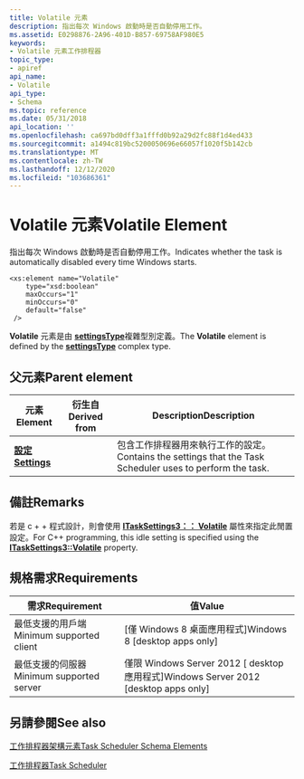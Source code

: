 ```yaml
---
title: Volatile 元素
description: 指出每次 Windows 啟動時是否自動停用工作。
ms.assetid: E0298876-2A96-401D-B857-69758AF980E5
keywords:
- Volatile 元素工作排程器
topic_type:
- apiref
api_name:
- Volatile
api_type:
- Schema
ms.topic: reference
ms.date: 05/31/2018
api_location: ''
ms.openlocfilehash: ca697bd0dff3a1fffd0b92a29d2fc88f1d4ed433
ms.sourcegitcommit: a1494c819bc5200050696e66057f1020f5b142cb
ms.translationtype: MT
ms.contentlocale: zh-TW
ms.lasthandoff: 12/12/2020
ms.locfileid: "103686361"
---
```

# <a name="volatile-element"></a><span data-ttu-id="16a64-104">Volatile 元素</span><span class="sxs-lookup"><span data-stu-id="16a64-104">Volatile Element</span></span>

<span data-ttu-id="16a64-105">指出每次 Windows 啟動時是否自動停用工作。</span><span class="sxs-lookup"><span data-stu-id="16a64-105">Indicates whether the task is automatically disabled every time Windows starts.</span></span>

``` syntax
<xs:element name="Volatile"
    type="xsd:boolean"
    maxOccurs="1"
    minOccurs="0"
    default="false"
 />
```

<span data-ttu-id="16a64-106">**Volatile** 元素是由 [**settingsType**](taskschedulerschema-settingstype-complextype.md)複雜型別定義。</span><span class="sxs-lookup"><span data-stu-id="16a64-106">The **Volatile** element is defined by the [**settingsType**](taskschedulerschema-settingstype-complextype.md) complex type.</span></span>

## <a name="parent-element"></a><span data-ttu-id="16a64-107">父元素</span><span class="sxs-lookup"><span data-stu-id="16a64-107">Parent element</span></span>



| <span data-ttu-id="16a64-108">元素</span><span class="sxs-lookup"><span data-stu-id="16a64-108">Element</span></span>                                                           | <span data-ttu-id="16a64-109">衍生自</span><span class="sxs-lookup"><span data-stu-id="16a64-109">Derived from</span></span> | <span data-ttu-id="16a64-110">Description</span><span class="sxs-lookup"><span data-stu-id="16a64-110">Description</span></span>                                                                        |
|-------------------------------------------------------------------|--------------|------------------------------------------------------------------------------------|
| [<span data-ttu-id="16a64-111">**設定**</span><span class="sxs-lookup"><span data-stu-id="16a64-111">**Settings**</span></span>](taskschedulerschema-settings-tasktype-element.md) |              | <span data-ttu-id="16a64-112">包含工作排程器用來執行工作的設定。</span><span class="sxs-lookup"><span data-stu-id="16a64-112">Contains the settings that the Task Scheduler uses to perform the task.</span></span><br/> |



## <a name="remarks"></a><span data-ttu-id="16a64-113">備註</span><span class="sxs-lookup"><span data-stu-id="16a64-113">Remarks</span></span>

<span data-ttu-id="16a64-114">若是 c + + 程式設計，則會使用 [**ITaskSettings3：： Volatile**](/windows/desktop/api/Taskschd/nf-taskschd-itasksettings3-get_volatile) 屬性來指定此閒置設定。</span><span class="sxs-lookup"><span data-stu-id="16a64-114">For C++ programming, this idle setting is specified using the [**ITaskSettings3::Volatile**](/windows/desktop/api/Taskschd/nf-taskschd-itasksettings3-get_volatile) property.</span></span>

## <a name="requirements"></a><span data-ttu-id="16a64-115">規格需求</span><span class="sxs-lookup"><span data-stu-id="16a64-115">Requirements</span></span>



| <span data-ttu-id="16a64-116">需求</span><span class="sxs-lookup"><span data-stu-id="16a64-116">Requirement</span></span> | <span data-ttu-id="16a64-117">值</span><span class="sxs-lookup"><span data-stu-id="16a64-117">Value</span></span> |
|-------------------------------------|------------------------------------------------------|
| <span data-ttu-id="16a64-118">最低支援的用戶端</span><span class="sxs-lookup"><span data-stu-id="16a64-118">Minimum supported client</span></span><br/> | <span data-ttu-id="16a64-119">\[僅 Windows 8 桌面應用程式\]</span><span class="sxs-lookup"><span data-stu-id="16a64-119">Windows 8 \[desktop apps only\]</span></span><br/>           |
| <span data-ttu-id="16a64-120">最低支援的伺服器</span><span class="sxs-lookup"><span data-stu-id="16a64-120">Minimum supported server</span></span><br/> | <span data-ttu-id="16a64-121">僅限 Windows Server 2012 \[ desktop 應用程式\]</span><span class="sxs-lookup"><span data-stu-id="16a64-121">Windows Server 2012 \[desktop apps only\]</span></span><br/> |



## <a name="see-also"></a><span data-ttu-id="16a64-122">另請參閱</span><span class="sxs-lookup"><span data-stu-id="16a64-122">See also</span></span>

<dl> <dt>

[<span data-ttu-id="16a64-123">工作排程器架構元素</span><span class="sxs-lookup"><span data-stu-id="16a64-123">Task Scheduler Schema Elements</span></span>](task-scheduler-schema-elements.md)
</dt> <dt>

[<span data-ttu-id="16a64-124">工作排程器</span><span class="sxs-lookup"><span data-stu-id="16a64-124">Task Scheduler</span></span>](task-scheduler-start-page.md)
</dt> </dl>

 

 





